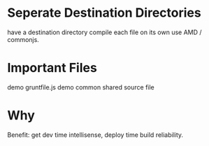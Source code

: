 # Seperate Destination Directories
have a destination directory
compile each file on its own 
use AMD / commonjs. 

# Important Files
demo gruntfile.js
demo common shared source file


# Why
Benefit: get dev time intellisense, deploy time build reliability.
